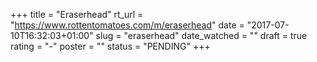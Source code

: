 +++
title = "Eraserhead"
rt_url = "https://www.rottentomatoes.com/m/eraserhead"
date = "2017-07-10T16:32:03+01:00"
slug = "eraserhead"
date_watched = ""
draft = true
rating = "-"
poster = ""
status = "PENDING"
+++